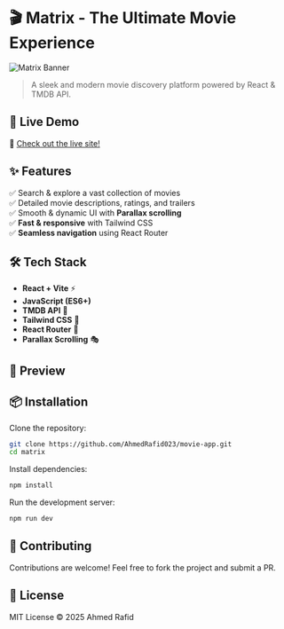 # 🎬 Matrix - The Ultimate Movie Experience  

![Matrix Banner](https://source.unsplash.com/1600x600/?movie,cinema)  

> A sleek and modern movie discovery platform powered by React & TMDB API.  

## 🚀 Live Demo  
🔗 [Check out the live site!](https://movie-archive-mauve.vercel.app/)  

## ✨ Features  
✅ Search & explore a vast collection of movies  
✅ Detailed movie descriptions, ratings, and trailers  
✅ Smooth & dynamic UI with **Parallax scrolling**  
✅ **Fast & responsive** with Tailwind CSS  
✅ **Seamless navigation** using React Router  

## 🛠️ Tech Stack  
- **React + Vite** ⚡  
- **JavaScript (ES6+)**  
- **TMDB API** 🎥  
- **Tailwind CSS** 💨  
- **React Router** 🚏  
- **Parallax Scrolling** 🎭  

## 📸 Preview  


## 📦 Installation  

Clone the repository:  
```sh
git clone https://github.com/AhmedRafid023/movie-app.git
cd matrix
```

Install dependencies:  
```sh
npm install
```

Run the development server:  
```sh
npm run dev
```

## 🤝 Contributing  
Contributions are welcome! Feel free to fork the project and submit a PR.  

## 📜 License  
MIT License © 2025 Ahmed Rafid  

